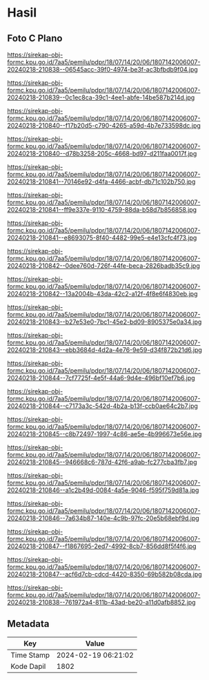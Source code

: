 # Hasil

## Foto C Plano

https://sirekap-obj-formc.kpu.go.id/7aa5/pemilu/pdpr/18/07/14/20/06/1807142006007-20240218-210838--06545acc-39f0-4974-be3f-ac3bfbdb9f04.jpg

https://sirekap-obj-formc.kpu.go.id/7aa5/pemilu/pdpr/18/07/14/20/06/1807142006007-20240218-210839--0c1ec8ca-39c1-4ee1-abfe-14be587b214d.jpg

https://sirekap-obj-formc.kpu.go.id/7aa5/pemilu/pdpr/18/07/14/20/06/1807142006007-20240218-210840--f17b20d5-c790-4265-a59d-4b7e733598dc.jpg

https://sirekap-obj-formc.kpu.go.id/7aa5/pemilu/pdpr/18/07/14/20/06/1807142006007-20240218-210840--d78b3258-205c-4668-bd97-d211faa0017f.jpg

https://sirekap-obj-formc.kpu.go.id/7aa5/pemilu/pdpr/18/07/14/20/06/1807142006007-20240218-210841--70146e92-d4fa-4466-acbf-db71c102b750.jpg

https://sirekap-obj-formc.kpu.go.id/7aa5/pemilu/pdpr/18/07/14/20/06/1807142006007-20240218-210841--ff9e337e-9110-4759-88da-b58d7b856858.jpg

https://sirekap-obj-formc.kpu.go.id/7aa5/pemilu/pdpr/18/07/14/20/06/1807142006007-20240218-210841--e8693075-8f40-4482-99e5-e4e13cfc4f73.jpg

https://sirekap-obj-formc.kpu.go.id/7aa5/pemilu/pdpr/18/07/14/20/06/1807142006007-20240218-210842--0dee760d-726f-44fe-beca-2826badb35c9.jpg

https://sirekap-obj-formc.kpu.go.id/7aa5/pemilu/pdpr/18/07/14/20/06/1807142006007-20240218-210842--13a2004b-43da-42c2-a12f-4f8e6f4830eb.jpg

https://sirekap-obj-formc.kpu.go.id/7aa5/pemilu/pdpr/18/07/14/20/06/1807142006007-20240218-210843--b27e53e0-7bc1-45e2-bd09-8905375e0a34.jpg

https://sirekap-obj-formc.kpu.go.id/7aa5/pemilu/pdpr/18/07/14/20/06/1807142006007-20240218-210843--ebb3684d-4d2a-4e76-9e59-d34f872b21d6.jpg

https://sirekap-obj-formc.kpu.go.id/7aa5/pemilu/pdpr/18/07/14/20/06/1807142006007-20240218-210844--7cf7725f-4e5f-44a6-9d4e-496bf10ef7b6.jpg

https://sirekap-obj-formc.kpu.go.id/7aa5/pemilu/pdpr/18/07/14/20/06/1807142006007-20240218-210844--c7173a3c-542d-4b2a-b13f-ccb0ae64c2b7.jpg

https://sirekap-obj-formc.kpu.go.id/7aa5/pemilu/pdpr/18/07/14/20/06/1807142006007-20240218-210845--c8b72497-1997-4c86-ae5e-4b996673e56e.jpg

https://sirekap-obj-formc.kpu.go.id/7aa5/pemilu/pdpr/18/07/14/20/06/1807142006007-20240218-210845--946668c6-787d-42f6-a9ab-fc277cba3fb7.jpg

https://sirekap-obj-formc.kpu.go.id/7aa5/pemilu/pdpr/18/07/14/20/06/1807142006007-20240218-210846--a1c2b49d-0084-4a5e-9046-f595f759d81a.jpg

https://sirekap-obj-formc.kpu.go.id/7aa5/pemilu/pdpr/18/07/14/20/06/1807142006007-20240218-210846--7a634b87-140e-4c9b-97fc-20e5b68ebf9d.jpg

https://sirekap-obj-formc.kpu.go.id/7aa5/pemilu/pdpr/18/07/14/20/06/1807142006007-20240218-210847--f1867695-2ed7-4992-8cb7-856dd8f5f4f6.jpg

https://sirekap-obj-formc.kpu.go.id/7aa5/pemilu/pdpr/18/07/14/20/06/1807142006007-20240218-210847--acf6d7cb-cdcd-4420-8350-69b582b08cda.jpg

https://sirekap-obj-formc.kpu.go.id/7aa5/pemilu/pdpr/18/07/14/20/06/1807142006007-20240218-210838--761972a4-811b-43ad-be20-a11d0afb8852.jpg


## Metadata

| Key        | Value               |
| ---------- | ------------------- |
| Time Stamp | 2024-02-19 06:21:02 |
| Kode Dapil | 1802                |




